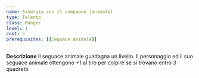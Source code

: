 ```yaml
---
name: Sinergia con il compagno (animale)
type: Talento
class: Ranger
level: 1
cost: 5
prerequisites: [[Seguace animale]]
---
```


**Descrizione**
Il seguace animale guadagna un livello. Il personaggio ed il suo seguace animale
ottengono +1 al tiro per colpire se si trovano entro 3 quadretti
